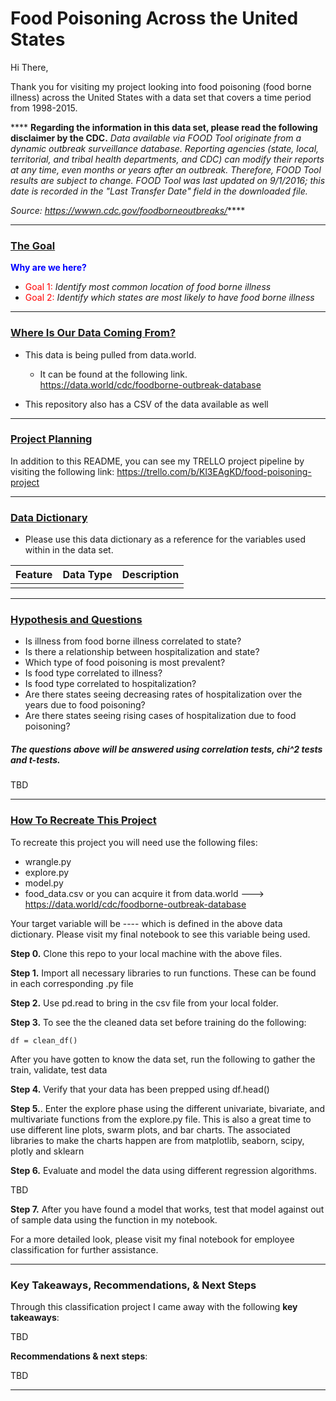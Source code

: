 <h1> Food Poisoning Across the United States </h1>

Hi There,

Thank you for visiting my project looking into food poisoning (food borne illness) across the United States with a data set that covers a time period from 1998-2015. 


**** <b>Regarding the information in this data set, please read the following disclaimer by the CDC.</b> <i>Data available via FOOD Tool originate from a dynamic outbreak surveillance database. Reporting agencies (state, local, territorial, and tribal health departments, and CDC) can modify their reports at any time, even months or years after an outbreak. Therefore, FOOD Tool results are subject to change. FOOD Tool was last updated on 9/1/2016; this date is recorded in the "Last Transfer Date" field in the downloaded file.

Source: https://wwwn.cdc.gov/foodborneoutbreaks/</i>****




-------------------
<h3><u>The Goal</u></h3>

<font color = blue>**Why are we here?**</font>

* <font color = red>Goal 1:</font> <i>Identify most common location of food borne illness</i>
* <font color = red>Goal 2:</font> <i>Identify which states are most likely to have food borne illness </i>

-------------------
<h3><u>Where Is Our Data Coming From?</u></h3>

* This data is being pulled from data.world.
    * It can be found at the following link. https://data.world/cdc/foodborne-outbreak-database

* This repository also has a CSV of the data available as well

------------------
<H3><u> Project Planning </u></H3>

In addition to this README, you can see my TRELLO project pipeline by visiting the following link: https://trello.com/b/Kl3EAgKD/food-poisoning-project

-------------

<h3><u>Data Dictionary</u></h3>
    
-  Please use this data dictionary as a reference for the variables used within in the data set.



|   Feature      |  Data Type   | Description    |
| :------------- | :----------: | -----------: |
|   |   |  |





-------------------
 <h3><u>Hypothesis and Questions</u></h3>

- Is illness from food borne illness correlated to state?
- Is there a relationship between hospitalization and state?
- Which type of food poisoning is most prevalent?
- Is food type correlated to illness?
- Is food type correlated to hospitalization?
- Are there states seeing decreasing rates of hospitalization over the years due to food poisoning?
- Are there states seeing rising cases of hospitalization due to food poisoning?

<h5> The questions above will be answered using correlation tests, chi^2 tests and t-tests.</h5>

TBD

--------------------
 <h3><u>How To Recreate This Project</u></h3>
 
 To recreate this project you will need use the following files:
 
 - wrangle.py
 - explore.py
 - model.py
 - food_data.csv or you can acquire it from data.world ---> https://data.world/cdc/foodborne-outbreak-database
 
 Your target variable will be ---- which is defined in the above data dictionary. Please visit my final notebook to see this variable being used.
 
 <b>Step 0.</b> Clone this repo to your local machine with the above files.
 
 <b>Step 1.</b> Import all necessary libraries to run functions. These can be found in each corresponding .py file
 
 <b>Step 2.</b> Use pd.read to bring in the csv file from your local folder. 
 
 <b>Step 3.</b> To see the the cleaned data set before training do the following:
 
```df = clean_df()``` 

After you have gotten to know the data set, run the following to gather the train, validate, test data


    
 
 <b>Step 4.</b> Verify that your data has been prepped using df.head()
 
 <b>Step 5.</b>. Enter the explore phase using the different univariate, bivariate, and multivariate functions from the explore.py file. This is also a great time to use different line plots, swarm plots, and bar charts. The associated libraries to make the charts happen are from matplotlib, seaborn, scipy, plotly and sklearn
 
 <b>Step 6.</b> Evaluate and model the data using different regression algorithms. 
         
         
TBD
 
<b>Step 7.</b> After you have found a model that works, test that model against out of sample data using the function in my notebook.
 
 For a more detailed look, please visit my final notebook for employee classification for further assistance.
 
--------------------



<h3>Key Takeaways, Recommendations, & Next Steps</h3>

Through this classification project I came away with the following <b> key takeaways</b>:

TBD

<b>Recommendations & next steps</b>:

TBD

-----
